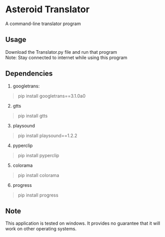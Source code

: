 # Asteroid Translator

A command-line translator program

## Usage
Download the Translator.py file and run that program <br/>
Note: Stay connected to internet while using this program

## Dependencies

1) googletrans:
> pip install googletrans==3.1.0a0
2) gtts
> pip install gtts
3) playsound
> pip install playsound==1.2.2
4) pyperclip
> pip install pyperclip
5) colorama
> pip install colorama
6) progress
> pip install progress

## Note
This application is tested on windows. It provides no guarantee that it will work on other operating systems.